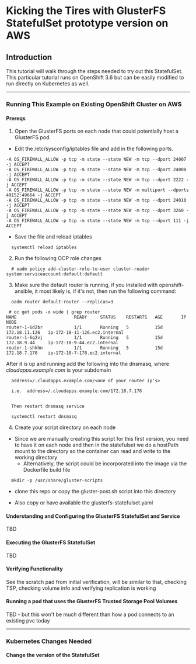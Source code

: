# Kicking the Tires with GlusterFS StatefulSet prototype version on AWS

## Introduction

This tutorial will walk through the steps needed to try out this StatefulSet. This particular tutorial runs on
OpenShift 3.6 but can be easily modified to run directly on Kubernetes as well.

---
### Running This Example on Existing OpenShift Cluster on AWS

#### Prereqs

1.  Open the GlusterFS ports on each node that could potentially host a GlusterFS pod.

- Edit the /etc/sysconfig/iptables file and add in the following ports.

```
-A OS_FIREWALL_ALLOW -p tcp -m state --state NEW -m tcp --dport 24007 -j ACCEPT
-A OS_FIREWALL_ALLOW -p tcp -m state --state NEW -m tcp --dport 24008 -j ACCEPT
-A OS_FIREWALL_ALLOW -p tcp -m state --state NEW -m tcp --dport 2222 -j ACCEPT
-A OS_FIREWALL_ALLOW -p tcp -m state --state NEW -m multiport --dports 49152:49664 -j ACCEPT
-A OS_FIREWALL_ALLOW -p tcp -m state --state NEW -m tcp --dport 24010 -j ACCEPT
-A OS_FIREWALL_ALLOW -p tcp -m state --state NEW -m tcp --dport 3260 -j ACCEPT
-A OS_FIREWALL_ALLOW -p tcp -m state --state NEW -m tcp --dport 111 -j ACCEPT
```

- Save the file and reload iptables

```
  systemctl reload iptables
```


2.  Run the following OCP role changes

```
  # oadm policy add-cluster-role-to-user cluster-reader system:serviceaccount:default:default
```

3.  Make sure the default router is running, if you installed with openshift-ansible, it most likely is, if it's not, then run the following command:

```
  oadm router default-router --replicas=3
```

```
 # oc get pods -o wide | grep router
NAME                      READY     STATUS    RESTARTS   AGE       IP              NODE
router-1-6d2br            1/1       Running   5          15d       172.18.11.126   ip-172-18-11-126.ec2.internal
router-1-6g2vj            1/1       Running   5          15d       172.18.9.44     ip-172-18-9-44.ec2.internal
router-1-shkhn            1/1       Running   5          15d       172.18.7.178    ip-172-18-7-178.ec2.internal
```

After it is up and running add the following into the dnsmasq, where *cloudapps.example.com* is your subdomain

```
  address=/.cloudapps.example.com/<one of your router ip's>

  i.e.  address=/.cloudapps.example.com/172.18.7.178


  Then restart dnsmasq service
  
  systemctl restart dnsmasq

```

4.  Create your script directory on each node

- Since we are manually creating this script for this first version, you need to have it on each node and then
  in the statefulset we do a hostPath mount to the directory so the container can read and write to the working directory
  * Alternatively, the script could be incorporated into the image via the Dockerfile build file

```
  mkdir -p /usr/share/gluster-scripts
```

- clone this repo or copy the gluster-post.sh script into this directory

- Also copy or have available the glusterfs-statefulset.yaml


#### Understanding and Configuring the GlusterFS StatefulSet and Service
TBD


#### Executing the GlusterFS StatefulSet
TBD


#### Verifying Functionality
See the scratch pad from initial verification, will be similar to that, checking TSP, checking volume info and verifying replication is working


#### Running a pod that uses the GlusterFS Trusted Storage Pool Volumes
TBD - but this won't be much different than how a pod connects to an existing pvc today

---
### Kubernetes Changes Needed

#### Change the version of the StatefulSet


